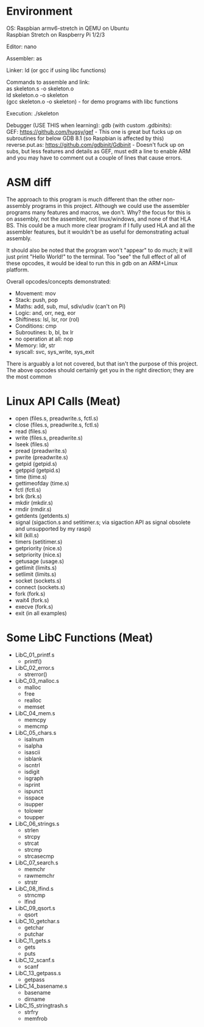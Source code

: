 Environment
=====
OS: Raspbian armv6-stretch in QEMU on Ubuntu<br>
Raspbian Stretch on Raspberry Pi 1/2/3

Editor: nano

Assembler: as

Linker: ld (or gcc if using libc functions)

Commands to assemble and link:<br> 
as skeleton.s -o skeleton.o<br>
ld skeleton.o -o skeleton<br>
(gcc skeleton.o -o skeleton) - for demo programs with libc functions

Execution: ./skeleton

Debugger (USE THIS when learning): gdb (with custom .gdbinits):<br>
GEF: https://github.com/hugsy/gef - This one is great but fucks up on subroutines for below GDB 8.1 (so Raspbian is affected by this)<br>
reverse.put.as: https://github.com/gdbinit/Gdbinit - Doesn't fuck up on subs, but less features and details as GEF, must edit a line to enable ARM and you may have to comment out a couple of lines that cause errors.<br>

ASM diff
=====
The approach to this program is much different than the other non-assembly programs in this project. Although we could use the assembler programs many features and macros, we don't. Why? the focus for this is on assembly, not the assembler, not linux/windows, and none of that HLA BS. This could be a much more clear program if I fully used HLA and all the assembler features, but it wouldn't be as useful for demonstrating actual assembly.

It should also be noted that the program won't "appear" to do much; it will just print "Hello World!" to the terminal. Too "see" the full effect of all of these opcodes, it would be ideal to run this in gdb on an ARM+Linux platform.

Overall opcodes/concepts demonstrated:
* Movement: mov
* Stack: push, pop
* Maths: add, sub, mul, sdiv/udiv (can't on Pi)
* Logic: and, orr, neg, eor
* Shiftiness: lsl, lsr, ror (rol)
* Conditions: cmp
* Subroutines: b, bl, bx lr
* no operation at all: nop
* Memory: ldr, str    
* syscall: svc, sys_write, sys_exit

There is arguably a lot not covered, but that isn't the purpose of this project. The above opcodes should certainly get you in the right direction; they are the most common

Linux API Calls (Meat)
=====
* open (files.s, preadwrite.s, fctl.s)
* close (files.s, preadwrite.s, fctl.s)
* read (files.s)
* write (files.s, preadwrite.s)
* lseek (files.s)
* pread (preadwrite.s)
* pwrite (preadwrite.s)
* getpid (getpid.s)
* getppid (getpid.s)
* time (time.s)
* gettimeofday (time.s)
* fctl (fctl.s)
* brk (brk.s)
* mkdir (mkdir.s)
* rmdir (rmdir.s)
* getdents (getdents.s)
* signal (sigaction.s and setitimer.s; via sigaction API as signal obsolete and unsupported by my raspi)
* kill (kill.s)
* timers (setitimer.s)
* getpriority (nice.s)
* setpriority (nice.s)
* getusage (usage.s)
* getlimit (limits.s)
* setlimit (limits.s)
* socket (sockets.s)
* connect (sockets.s)
* fork (fork.s)
* wait4 (fork.s)
* execve (fork.s)
* exit (in all examples)

Some LibC Functions (Meat)
=====
* LibC_01_printf.s
  * printf()
* LibC_02_error.s
  * strerror()
* LibC_03_malloc.s
  * malloc
  * free
  * realloc
  * memset
* LibC_04_mem.s
  * memcpy
  * memcmp
* LibC_05_chars.s
  * isalnum
  * isalpha
  * isascii
  * isblank
  * iscntrl
  * isdigit
  * isgraph
  * isprint
  * ispunct
  * isspace
  * isupper
  * tolower
  * toupper
* LibC_06_strings.s
  * strlen
  * strcpy
  * strcat
  * strcmp
  * strcasecmp
* LibC_07_search.s
  * memchr
  * rawmemchr
  * strstr
* LibC_08_lfind.s
  * strncmp
  * lfind
* LibC_09_qsort.s
  * qsort
* LibC_10_getchar.s
  * getchar
  * putchar
* LibC_11_gets.s
  * gets
  * puts
* LibC_12_scanf.s
  * scanf
* LibC_13_getpass.s
  * getpass
* LibC_14_basename.s
  * basename
  * dirname
* LibC_15_stringtrash.s
  * strfry
  * memfrob

